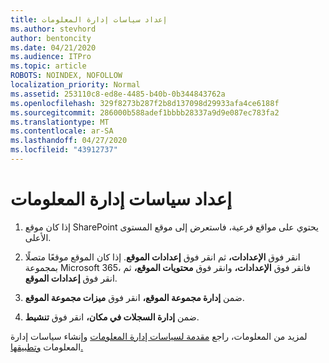 ```yaml
---
title: إعداد سياسات إدارة المعلومات
ms.author: stevhord
author: bentoncity
ms.date: 04/21/2020
ms.audience: ITPro
ms.topic: article
ROBOTS: NOINDEX, NOFOLLOW
localization_priority: Normal
ms.assetid: 253110c8-ed8e-4485-b40b-0b344843762a
ms.openlocfilehash: 329f8273b287f2b8d137098d29933afa4ce6188f
ms.sourcegitcommit: 286000b588adef1bbbb28337a9d9e087ec783fa2
ms.translationtype: MT
ms.contentlocale: ar-SA
ms.lasthandoff: 04/27/2020
ms.locfileid: "43912737"
---
```

# <a name="set-up-information-management-policies"></a>إعداد سياسات إدارة المعلومات

1. إذا كان موقع SharePoint يحتوي على مواقع فرعية، فاستعرض إلى موقع المستوى الأعلى.
    
2. انقر فوق **الإعدادات،** ثم انقر فوق **إعدادات الموقع**. إذا كان الموقع موقعًا متصلًا بمجموعة Microsoft 365، فانقر فوق **الإعدادات،** وانقر فوق **محتويات الموقع،** ثم انقر فوق **إعدادات الموقع**.
    
3. ضمن **إدارة مجموعة الموقع،** انقر فوق **ميزات مجموعة الموقع**.
    
4. ضمن **إدارة السجلات في مكان،** انقر فوق **تنشيط**.
    
لمزيد من المعلومات، راجع [مقدمة لسياسات إدارة المعلومات](https://go.microsoft.com/fwlink/?linkid=404239) وإنشاء سياسات إدارة المعلومات [وتطبيقها.](https://go.microsoft.com/fwlink/?linkid=2003916)
  

